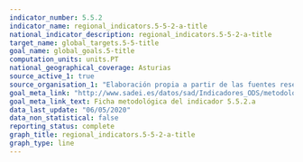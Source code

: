 ```yaml
---
indicator_number: 5.5.2
indicator_name: regional_indicators.5-5-2-a-title
national_indicator_description: regional_indicators.5-5-2-a-title
target_name: global_targets.5-5-title
goal_name: global_goals.5-title
computation_units: units.PT
national_geographical_coverage: Asturias
source_active_1: true
source_organisation_1: "Elaboración propia a partir de las fuentes reseñadas en la ficha metodológica."
goal_meta_link: "http://www.sadei.es/datos/sad/Indicadores_ODS/metodologia/5.5.2.a.pdf"
goal_meta_link_text: Ficha metodológica del indicador 5.5.2.a
data_last_update: "06/05/2020"
data_non_statistical: false
reporting_status: complete
graph_title: regional_indicators.5-5-2-a-title
graph_type: line
---
```

